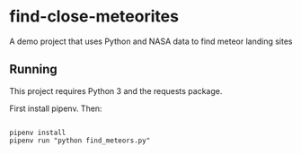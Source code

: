 # find-close-meteorites
A demo project that uses Python and NASA data to find meteor landing sites

## Running

This project requires Python 3 and the requests package.

First install pipenv. Then:

```

pipenv install
pipenv run "python find_meteors.py"

```
